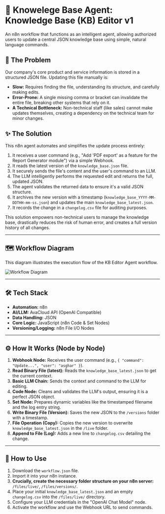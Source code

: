 # 🤖 Knowelege Base Agent: Knowledge Base (KB) Editor v1

An n8n workflow that functions as an intelligent agent, allowing authorized users to update a central JSON knowledge base using simple, natural language commands.

## 🎯 The Problem

Our company's core product and service information is stored in a structured JSON file. Updating this file manually is:
*   **Slow:** Requires finding the file, understanding its structure, and carefully making edits.
*   **Error-Prone:** A single missing comma or bracket can invalidate the entire file, breaking other systems that rely on it.
*   **A Technical Bottleneck:** Non-technical staff (like sales) cannot make updates themselves, creating a dependency on the technical team for minor changes.

## ✨ The Solution

This n8n agent automates and simplifies the update process entirely:
1.  It receives a user command (e.g., "Add 'PDF export' as a feature for the Report Generator module") via a simple Webhook.
2.  It reads the latest version of the `knowledge_base.json` file.
3.  It securely sends the file's content and the user's command to an LLM.
4.  The LLM intelligently performs the requested edit and returns the full, updated JSON.
5.  The agent validates the returned data to ensure it's a valid JSON structure.
6.  It archives the new version with a timestamp (`knowledge_base_YYYY-MM-DDTHH-mm-ss.json`) and updates the main `knowledge_base_latest.json`.
7.  It records the change in a `changelog.csv` file for auditing purposes.

This solution empowers non-technical users to manage the knowledge base, drastically reduces the risk of human error, and creates a full version history of all changes.

---

## 🗺️ Workflow Diagram

This diagram illustrates the execution flow of the KB Editor Agent workflow.

![Workflow Diagram](images/kb-editor-diagram.png)

---

## 🛠️ Tech Stack
*   **Automation:** n8n
*   **AI/LLM:** AvaCloud API (OpenAI Compatible)
*   **Data Handling:** JSON
*   **Core Logic:** JavaScript (n8n Code & Set Nodes)
*   **Versioning/Logging:** n8n File I/O Nodes

---

## ⚙️ How It Works (Node by Node)
1.  **Webhook Node:** Receives the user command (e.g., `{ "command": "Update...", "user": "asghar" }`).
2.  **Read Binary File (latest):** Reads the `knowledge_base_latest.json` to get the current context.
3.  **Basic LLM Chain:** Sends the context and command to the LLM for editing.
4.  **Code Node:** Cleans and validates the LLM's output, ensuring it is a perfect JSON object.
5.  **Set Node:** Prepares dynamic variables like the timestamped filename and the log entry string.
6.  **Write Binary File (Version):** Saves the new JSON to the `/versions` folder with a timestamp.
7.  **File Operation (Copy):** Copies the new version to overwrite `knowledge_base_latest.json` in the `/live` folder.
8.  **Append to File (Log):** Adds a new line to `changelog.csv` detailing the change.

---

## 🚀 How to Use
1.  Download the `workflow.json` file.
2.  Import it into your n8n instance.
3.  **Crucially, create the necessary folder structure on your n8n server:** `/files/live/`, `/files/versions/`.
4.  Place your initial `knowledge_base_latest.json` and an empty `changelog.csv` into the `/files/live/` directory.
5.  Configure your LLM credentials in the "OpenAI Chat Model" node.
6.  Activate the workflow and use the Webhook URL to send commands.
